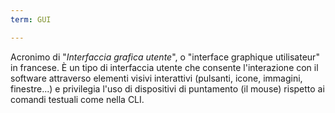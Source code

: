 ```yaml
---
term: GUI

---
```

Acronimo di "*Interfaccia grafica utente*", o "interface graphique utilisateur" in francese. È un tipo di interfaccia utente che consente l'interazione con il software attraverso elementi visivi interattivi (pulsanti, icone, immagini, finestre...) e privilegia l'uso di dispositivi di puntamento (il mouse) rispetto ai comandi testuali come nella CLI.